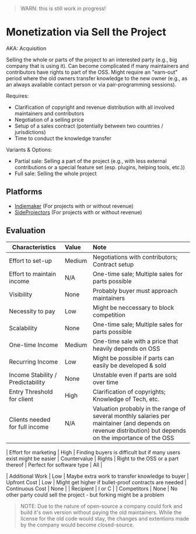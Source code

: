 > WARN: this is still work in progress!

# Monetization via Sell the Project
AKA: Acquisition

Selling the whole or parts of the project to an interested party (e.g., big company that is using it). Can become complicated if many maintainers and contributors have rights to part of the OSS. Might require an "earn-out" period where the old owners transfer knowledge to the new owner (e.g., as an always available contact person or via pair-programming sessions).

Requires:
* Clarification of copyright and revenue distribution with all involved maintainers and contributors
* Negotiation of a selling price
* Setup of a sales contract (potentially between two countries / jurisdictions)
* Time to conduct the knowledge transfer

Variants & Options:
* Partial sale: Selling a part of the project (e.g., with less external contributions or a special feature set (esp. plugins, helping tools, etc.))
* Full sale: Selling the whole project

## Platforms
* [Indiemaker](https://indiemaker.co/) (For projects with or without revenue)
* [SideProjectors](https://www.sideprojectors.com/) (For projects with or without revenue)

## Evaluation

| Characteristics                   | Value  | Note |
| --------------------------------- |:------ |:---- |
| Effort to set-up                  | Medium | Negotiations with contributors; Contract setup  
| Effort to maintain income         | N/A    | One-time sale; Multiple sales for parts possible
| Visibility                        | None   | Probably buyer must approach maintainers
| Necessity to pay                  | Low    | Might be neccessary to block competition
| Scalability                       | None   | One-time sale; Multiple sales for parts possible
| One-time Income                   | Medium | One-time sale with a price that heavily depends on OSS
| Recurring Income                  | Low    | Might be possible if parts can easily be developed & sold
| Income Stability / Predictability | None   | Unstable even if parts are sold over time
| Entry Threshold for client        | High   | Clarification of copyrights; Knowledge of Tech, etc.
| Clients needed for full income    | N/A    | Valuation probably in the range of several monthly salaries per maintainer (and depends on revenue distribution) but depends on the importance of the OSS

| Effort for marketing              | High   | Finding buyers is difficult but if many users exist might be easier
| Countervalue                      | Rights | Right to the OSS or a part thereof
| Perfect for software type         | All    | 

| Additional Work                   | Low    | Maybe extra work to transfer knowledge to buyer
| Upfront Cost                      | Low    | Might get higher if bullet-proof contracts are needed
| Continuous Cost                   | None   | 
| Recipient                         | I or C | 
| Competitors                       | None   | No other party could sell the project - but forking might be a problem

> NOTE: Due to the nature of open-source a company could fork and build it's own version without paying the old maintainers. While the license for the old code would stay, the changes and extentions made by the company would become closed-source.